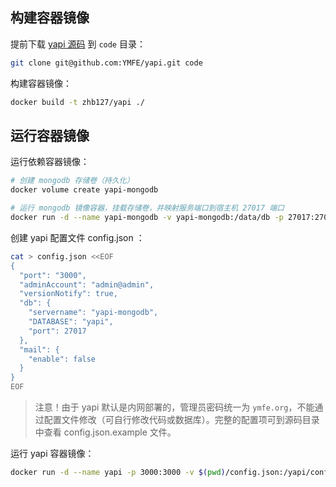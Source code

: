 ## 构建容器镜像

提前下载 [yapi 源码](git@github.com:YMFE/yapi.git) 到 `code` 目录：

```bash
git clone git@github.com:YMFE/yapi.git code
```

构建容器镜像：

```bash
docker build -t zhb127/yapi ./
```

## 运行容器镜像

运行依赖容器镜像：

```bash
# 创建 mongodb 存储卷（持久化）
docker volume create yapi-mongodb

# 运行 mongodb 镜像容器，挂载存储卷，并映射服务端口到宿主机 27017 端口
docker run -d --name yapi-mongodb -v yapi-mongodb:/data/db -p 27017:27017 mongo:latest
```

创建 yapi 配置文件 config.json ：

```bash
cat > config.json <<EOF
{
  "port": "3000",
  "adminAccount": "admin@admin",
  "versionNotify": true,
  "db": {
    "servername": "yapi-mongodb",
    "DATABASE": "yapi",
    "port": 27017
  },
  "mail": {
    "enable": false
  }
}
EOF
```

> 注意！由于 yapi 默认是内网部署的，管理员密码统一为 `ymfe.org`，不能通过配置文件修改（可自行修改代码或数据库）。完整的配置项可到源码目录中查看 config.json.example 文件。

运行 yapi 容器镜像：

```bash
docker run -d --name yapi -p 3000:3000 -v $(pwd)/config.json:/yapi/config.json --link yapi-mongodb zhb127/yapi
```